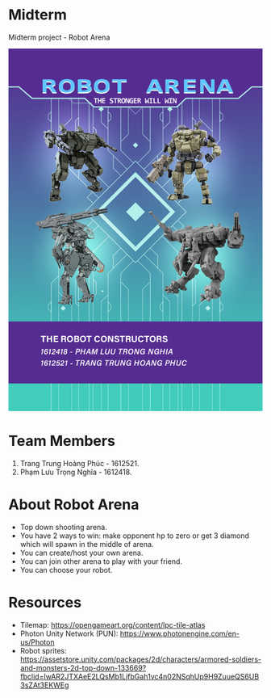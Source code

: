 # Midterm
Midterm project - Robot Arena

![poster](https://github.com/hoangphuc1998/Midterm/blob/master/poster.png)

# Team Members
1. Trang Trung Hoàng Phúc - 1612521.
2. Phạm Lưu Trọng Nghĩa - 1612418.

# About Robot Arena
- Top down shooting arena.
- You have 2 ways to win: make opponent hp to zero or get 3 diamond which will spawn in the middle of arena.
- You can create/host your own arena.
- You can join other arena to play with your friend.
- You can choose your robot.

# Resources
- Tilemap: https://opengameart.org/content/lpc-tile-atlas
- Photon Unity Network (PUN): https://www.photonengine.com/en-us/Photon
- Robot sprites: https://assetstore.unity.com/packages/2d/characters/armored-soldiers-and-monsters-2d-top-down-133669?fbclid=IwAR2JTXAeE2LQsMb1LjfbGah1vc4n02NSqhUp9H9ZuueQS6UB3sZAt3EKWEg
